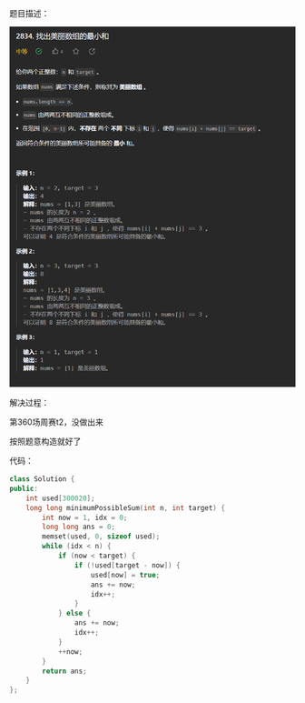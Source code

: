 题目描述：

![image](/basical/simulation/image/image14.png)

解决过程：

第360场周赛t2，没做出来

按照题意构造就好了

代码：

```cpp
class Solution {
public:
    int used[300020];
    long long minimumPossibleSum(int n, int target) {
        int now = 1, idx = 0;
        long long ans = 0;
        memset(used, 0, sizeof used);
        while (idx < n) {
            if (now < target) {
                if (!used[target - now]) {
                    used[now] = true;
                    ans += now;
                    idx++;
                }
            } else {
                ans += now;
                idx++;
            }
            ++now;
        }
        return ans;
    }
};
```